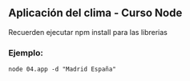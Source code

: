 ## Aplicación del clima - Curso Node

Recuerden ejecutar npm install para las librerias

### Ejemplo:
````
node 04.app -d "Madrid España"
````
